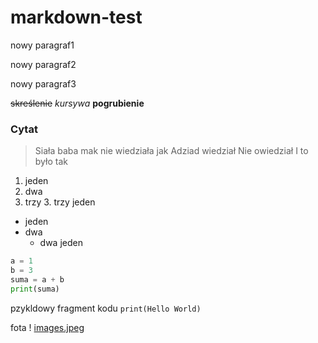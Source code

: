 # markdown-test
nowy paragraf1 

nowy paragraf2 

nowy paragraf3

~~skreślenie~~
*kursywa*
**pogrubienie**
### Cytat
> Siała baba mak
> nie wiedziała jak 
> Adziad wiedział
> Nie owiedział
> I to było tak

1. jeden
2. dwa
3. trzy
   3\. trzy jeden

- jeden
- dwa
  - dwa jeden
 
```py
a = 1
b = 3
suma = a + b
print(suma)
```
pzykldowy fragment kodu `print(Hello World)`

fota
! [images.jpeg](images.jpeg)
